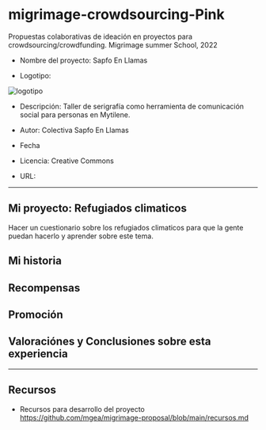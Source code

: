 # migrimage-crowdsourcing-Pink
Propuestas colaborativas de ideación en proyectos para crowdsourcing/crowdfunding. Migrimage summer School, 2022



* Nombre del proyecto: Sapfo En Llamas


* Logotipo: 

![logotipo](https://github.com/mgea/migrimage-proposal/blob/main/img-nobody.png)

* Descripción: Taller de serigrafía como herramienta de comunicación social para personas en Mytilene. 

* Autor: Colectiva Sapfo En Llamas 

* Fecha 

* Licencia: Creative Commons 

* URL: 

-------

## Mi proyecto: Refugiados climaticos

Hacer un cuestionario sobre los refugiados climaticos para que la gente puedan hacerlo y aprender sobre este tema.



## Mi historia 





## Recompensas






## Promoción




## Valoraciónes y Conclusiones sobre esta experiencia 


-----

## Recursos 
 
* Recursos para desarrollo del proyecto https://github.com/mgea/migrimage-proposal/blob/main/recursos.md

